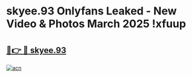 # skyee.93 Onlyfans Leaked - New Video & Photos March 2025 !xfuup

# <h2><a href="https://19dbjy.iuczelnia.edu.pl?title=skyee.93&ref=xfuup">🔗👉 🔴 skyee.93</a></h2>

[![acn](https://github.com/user-attachments/assets/0f9c940e-d8b0-45ae-aac7-cd30a18b3e1c)](https://19dbjy.iuczelnia.edu.pl?title=skyee.93&ref=xfuup)

